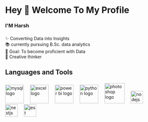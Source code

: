 <h1 align="left">Hey 👋 Welcome To My Profile</h1>

###

<h3 align="left">I'M Harsh</h3>

###

<p align="left">✨ Converting Data into Insights<br>📚 currently pursuing B.Sc. data analytics<br>🎯 Goal: To become proficient with Data<br>🎲 Creative thinker</p>

###

<h2 align="left">Languages and Tools</h2>

###

<div align="left">
  <img height="60" alt="mysql logo" src="https://github.com/user-attachments/assets/b5f0b053-b8e3-407e-8133-f40e91f48599" />
  <img width="12" />
  <img height="60" alt="excel logo" src="https://github.com/user-attachments/assets/96861169-54e5-4e4e-a26c-71196fef066d" />
  <img width="12" />
  <img height="60" alt="power bi logo" src="https://github.com/user-attachments/assets/3a156f12-627f-4b04-84cf-8e45b8b5f1d2" />
  <img width="12" />
  <img height="60" alt="python logo" src="https://github.com/user-attachments/assets/48727c31-0b44-49bb-b2e9-04530c43f3eb" />  
  <img width="12" />
  <img height="65" alt="photoshop logo" src="https://github.com/user-attachments/assets/e1e1e447-1c82-4fb0-92ca-db6f18478bff" />
  <img width="12" />
  <img src="https://cdn.jsdelivr.net/gh/devicons/devicon/icons/nodejs/nodejs-original.svg" height="40" alt="nodejs logo"  />
  <img width="12" />
  <img src="https://cdn.jsdelivr.net/gh/devicons/devicon/icons/nestjs/nestjs-original.svg" height="40" alt="nestjs logo"  />
  <img width="12" />
  <img src="https://cdn.jsdelivr.net/gh/devicons/devicon/icons/jest/jest-plain.svg" height="40" alt="jest logo"  />
</div>

###

<!--
**H-4-R-S-H/H-4-R-S-H** is a ✨ _special_ ✨ repository because its `README.md` (this file) appears on your GitHub profile.

Here are some ideas to get you started:

- 🔭 I’m currently working on ...
- 🌱 I’m currently learning ...
- 👯 I’m looking to collaborate on ...
- 🤔 I’m looking for help with ...
- 💬 Ask me about ...
- 📫 How to reach me: ...
- 😄 Pronouns: ...
- ⚡ Fun fact: ...
-->
